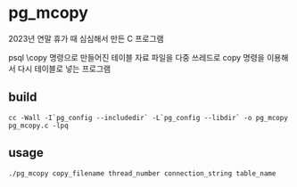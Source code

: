 # pg_mcopy
2023년 연말 휴가 때 심심해서 만든 C 프로그램

psql \copy 명령으로 만들어진 테이블 자료 파일을 다중 쓰레드로 copy 명령을 이용해서 다시 테이블로 넣는 프로그램

## build
```shell
cc -Wall -I`pg_config --includedir` -L`pg_config --libdir` -o pg_mcopy pg_mcopy.c -lpq
```

## usage
```shell
./pg_mcopy copy_filename thread_number connection_string table_name
```
